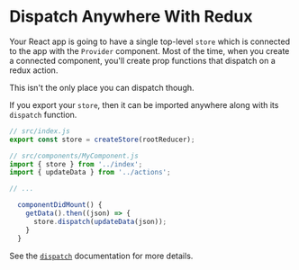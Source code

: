 # Dispatch Anywhere With Redux

Your React app is going to have a single top-level `store` which is
connected to the app with the `Provider` component. Most of the time, when
you create a connected component, you'll create prop functions that dispatch
on a redux action.

This isn't the only place you can dispatch though.

If you export your `store`, then it can be imported anywhere along with its
`dispatch` function.

```javascript
// src/index.js
export const store = createStore(rootReducer);
```

```javascript
// src/components/MyComponent.js
import { store } from '../index';
import { updateData } from '../actions';

// ...

  componentDidMount() {
    getData().then((json) => {
      store.dispatch(updateData(json));
    }
  }
```

See the [`dispatch`](https://redux.js.org/docs/api/Store.html#dispatch)
documentation for more details.
